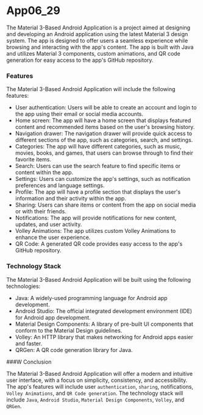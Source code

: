 # App06_29

The Material 3-Based Android Application is a project aimed at designing and developing an Android application using the latest Material 3 design system. The app is designed to offer users a seamless experience while browsing and interacting with the app's content. The app is built with Java and utilizes Material 3 components, custom animations, and QR code generation for easy access to the app's GitHub repository.

### Features

The Material 3-Based Android Application will include the following features:

* User authentication: Users will be able to create an account and login to the app using their email or social media accounts.
* Home screen: The app will have a home screen that displays featured content and recommended items based on the user's browsing history.
* Navigation drawer: The navigation drawer will provide quick access to different sections of the app, such as categories, search, and settings.
* Categories: The app will have different categories, such as music, movies, books, and games, that users can browse through to find their favorite items.
* Search: Users can use the search feature to find specific items or content within the app.
* Settings: Users can customize the app's settings, such as notification preferences and language settings.
* Profile: The app will have a profile section that displays the user's information and their activity within the app.
* Sharing: Users can share items or content from the app on social media or with their friends.
* Notifications: The app will provide notifications for new content, updates, and user activity.
* Volley Animations: The app utilizes custom Volley Animations to enhance the user experience.
* QR Code: A generated QR code provides easy access to the app's GitHub repository.

### Technology Stack

The Material 3-Based Android Application will be built using the following technologies:

* Java: A widely-used programming language for Android app development.
* Android Studio: The official integrated development environment (IDE) for Android app development.
* Material Design Components: A library of pre-built UI components that conform to the Material Design guidelines.
* Volley: An HTTP library that makes networking for Android apps easier and faster.
* QRGen: A QR code generation library for Java.

###W Conclusion

The Material 3-Based Android Application will offer a modern and intuitive user interface, with a focus on simplicity, consistency, and accessibility. The app's features will include user `authentication`, `sharing`, notifications, `Volley Animations`, and `QR Code generation`. The technology stack will include `Java`, `Android Studio`, `Material Design Components`, `Volley`, and `QRGen`.

